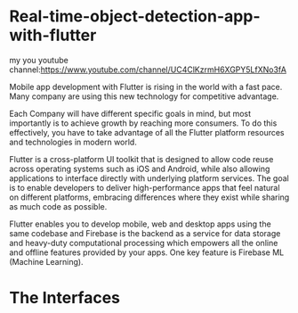 # Real-time-object-detection-app-with-flutter
my you youtube channel:https://www.youtube.com/channel/UC4ClKzrmH6XGPY5LfXNo3fA

Mobile app development with Flutter is rising in the world with a fast pace. Many  company are using this new technology for competitive advantage.

Each Company will have different specific goals in mind, but most importantly is to achieve growth by reaching more consumers. To do this effectively, you have to take advantage of all the Flutter platform resources and technologies in modern world.

Flutter is a cross-platform UI toolkit that is designed to allow code reuse across operating systems such as iOS and Android, while also allowing applications to interface directly with underlying platform services. The goal is to enable developers to deliver high-performance apps that feel natural on different platforms, embracing differences where they exist while sharing as much code as possible.

Flutter enables you to develop mobile, web and desktop apps using the same codebase and Firebase is the backend as a service for data storage and heavy-duty computational processing which empowers all the online and offline features provided by your apps. One key feature is Firebase ML (Machine Learning).

# The Interfaces


